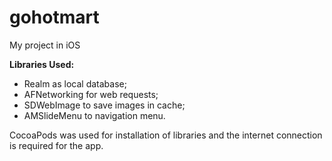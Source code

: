 # gohotmart
My project in iOS

**Libraries Used:**

- Realm as local database;
- AFNetworking for web requests;
- SDWebImage to save images in cache;
- AMSlideMenu to navigation menu.

CocoaPods was used for installation of libraries and the internet connection is required for the app.

